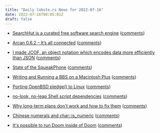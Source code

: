 ```yaml
---
title: "Daily lobste.rs News for 2022-07-16"
date: 2022-07-16T00:05:01Z
draft: false
---
```






- [SearchHut is a curated free software search engine](https://searchhut.org)
  ([comments](https://lobste.rs/s/tpchpw/searchhut_is_curated_free_software))



- [Arcan 0.6.2 – It’s all connected](https://arcan-fe.com/2022/07/15/arcan-0-6-2-its-all-connected/)
  ([comments](https://lobste.rs/s/f8dlyk/arcan_0_6_2_it_s_all_connected))



- [I made JCOF, an object notation which encodes data more efficiently than JSON](https://github.com/mortie/jcof)
  ([comments](https://lobste.rs/s/5edgkf/i_made_jcof_object_notation_which_encodes))



- [State of the SqueakPhone](https://syndicate-lang.org/journal/2022/06/03/phone-progress)
  ([comments](https://lobste.rs/s/1tpf8t/state_squeakphone))



- [Writing and Running a BBS on a Macintosh Plus](https://jcs.org/2022/07/15/kludge)
  ([comments](https://lobste.rs/s/hxxth9/writing_running_bbs_on_macintosh_plus))



- [Porting OpenBSD pledge() to Linux](https://justine.lol/pledge/)
  ([comments](https://lobste.rs/s/rnjdx8/porting_openbsd_pledge_linux))



- [no-look, no-leap Shell script dependencies](https://t-ravis.com/post/shell/no_look_no_leap_shell_with_nix/)
  ([comments](https://lobste.rs/s/ul3pwf/no_look_no_leap_shell_script_dependencies))



- [Why long-term plans don't work and how to fix them](https://lucasfcosta.com/2022/07/15/long-term-plans-dont-work.html)
  ([comments](https://lobste.rs/s/xsxyql/why_long_term_plans_don_t_work_how_fix_them))



- [Chinese numerals and char::is_numeric](https://github.com/rust-lang/rust/issues/84056#issuecomment-1184725924)
  ([comments](https://lobste.rs/s/sejbag/chinese_numerals_char_is_numeric))



- [It's possible to run Doom inside of Doom](https://www.gamingonlinux.com/2022/07/its-possible-to-run-doom-inside-of-doom/)
  ([comments](https://lobste.rs/s/wyhp1b/it_s_possible_run_doom_inside_doom))


